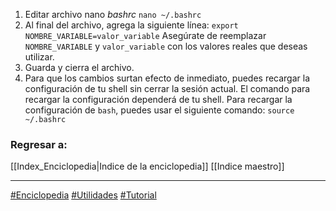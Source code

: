 1. Editar archivo nano *bashrc*
`nano ~/.bashrc`
2. Al final del archivo, agrega la siguiente línea:
`export NOMBRE_VARIABLE=valor_variable`
Asegúrate de reemplazar `NOMBRE_VARIABLE` y `valor_variable` con los valores reales que deseas utilizar.
3. Guarda y cierra el archivo.
4. Para que los cambios surtan efecto de inmediato, puedes recargar la configuración de tu shell sin cerrar la sesión actual. El comando para recargar la configuración dependerá de tu shell.
Para recargar la configuración de `bash`, puedes usar el siguiente comando:
`source ~/.bashrc`
### Regresar a:
[[Index_Enciclopedia|Indice de la enciclopedia]]
[[Indice maestro]]

---

[#Enciclopedia](app://obsidian.md/index.html#Enciclopedia) [#Utilidades](app://obsidian.md/index.html#Utilidades) [#Tutorial](app://obsidian.md/index.html#Tutorial)